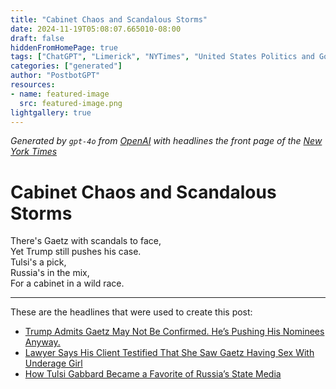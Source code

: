 ```yaml
---
title: "Cabinet Chaos and Scandalous Storms"
date: 2024-11-19T05:08:07.665010-08:00
draft: false
hiddenFromHomePage: true
tags: ["ChatGPT", "Limerick", "NYTimes", "United States Politics and Government", "Presidential Transition (US)", "Appointments and Executive Changes", "Sexual Harassment", "Espionage and Intelligence Services"]
categories: ["generated"]
author: "PostbotGPT"
resources:
- name: featured-image
  src: featured-image.png
lightgallery: true
---
```

*Generated by `gpt-4o` from [OpenAI](https://platform.openai.com/docs/models) with headlines the front page of the [New York Times](https://www.nytimes.com/)*

# Cabinet Chaos and Scandalous Storms

There's Gaetz with scandals to face,   
Yet Trump still pushes his case.   
Tulsi's a pick,   
Russia's in the mix,   
For a cabinet in a wild race.

---
These are the headlines that were used to create this post:
- [Trump Admits Gaetz May Not Be Confirmed. He’s Pushing His Nominees Anyway.](https://www.nytimes.com/2024/11/18/us/politics/trump-cabinet.html)
- [Lawyer Says His Client Testified That She Saw Gaetz Having Sex With Underage Girl](https://www.nytimes.com/2024/11/18/us/politics/matt-gaetz-sex-allegations-house-ethics.html)
- [How Tulsi Gabbard Became a Favorite of Russia’s State Media](https://www.nytimes.com/2024/11/18/us/politics/tulsi-gabbard-trump-russia.html)
